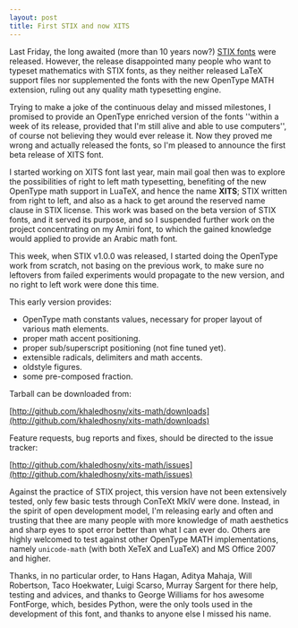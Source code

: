```yaml
---
layout: post
title: First STIX and now XITS
---
```

Last Friday, the long awaited (more than 10 years now?)  [STIX fonts](http://en.wikipedia.org/wiki/STIX_Fonts_project) were released. However, the release disappointed many people who want to typeset mathematics with STIX fonts, as they neither released LaTeX support files nor supplemented the fonts with the new OpenType MATH extension, ruling out any quality math typesetting engine.

Trying to make a joke of the continuous delay and missed milestones, I promised to provide an OpenType enriched version of the fonts ''within a week of its release, provided that I'm still alive and able to use computers'', of course not believing they would ever release it. Now they proved me wrong and actually released the fonts, so I'm pleased to announce the first beta release of XITS font.
<!--break-->
I started working on XITS font last year, main mail goal then was to explore the possibilities of right to left math typesetting, benefiting of the new OpenType math support in LuaTeX, and hence the name **XITS**; STIX written from right to left, and also as a hack to get around the reserved name clause in STIX license. This work was based on the beta version of STIX fonts, and it served its purpose, and so I suspended further work on the project concentrating on my Amiri font, to which the gained knowledge would applied to provide an Arabic math font.

This week, when STIX v1‌.0.0 was released, I started doing the OpenType work from scratch, not basing on the previous work, to make sure no leftovers from failed experiments would propagate to the new version, and no right to left work were done this time.

This early version provides:

- OpenType math constants values, necessary for proper layout of various math elements.
- proper math accent positioning.
- proper sub/superscript positioning (not fine tuned yet).
- extensible radicals, delimiters and math accents.
- oldstyle figures.
- some pre-composed fraction.

Tarball can be downloaded from:

[http://github.com/khaledhosny/xits-math/downloads](http://github.com/khaledhosny/xits-math/downloads)

Feature requests, bug reports and fixes, should be directed to the issue tracker:

[http://github.com/khaledhosny/xits-math/issues](http://github.com/khaledhosny/xits-math/issues)

Against the practice of STIX project, this version have not been extensively tested, only few basic tests through ConTeXt MkIV were done. Instead, in the spirit of open development model, I'm releasing early and often and trusting that thee are many people with more knowledge of math aesthetics and sharp eyes to spot error better than what I can ever do. Others are highly welcomed to test against other OpenType MATH implementations, namely `unicode-math` (with both XeTeX and LuaTeX) and MS Office 2007 and higher.

Thanks, in no particular order, to Hans Hagan, Aditya Mahaja, Will Robertson, Taco Hoekwater, Luigi Scarso, Murray Sargent for there help, testing and advices, and thanks to George Williams for hos awesome FontForge, which, besides Python, were the only tools used in the development of this font, and thanks to anyone else I missed his name.
